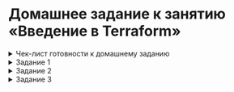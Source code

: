 # Домашнее задание к занятию «Введение в Terraform»

<details><summary>Чек-лист готовности к домашнему заданию</summary>


   1. Версия Terraform
      
   ![](https://github.com/Granit16/terraform_01/blob/main/screenshots/terraform_version.png)

      
   2. Копия git-репозитория выполнена
   
   ![](https://github.com/Granit16/terraform_01/blob/main/screenshots/git.png)

      
   3. Версия Docker

   ![](https://github.com/Granit16/terraform_01/blob/main/screenshots/docker_version.png)

</details>



<details><summary>Задание 1</summary>
   
   Cекретное содержимое созданного ресурса **random_password**:
   
   
   ```"result": "AYPtqdoMSKtwHD09"```

</details>



<details><summary>Задание 2</summary>

</details>



<details><summary>Задание 3</summary>

</details>
